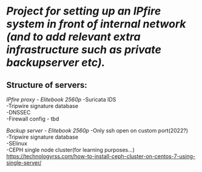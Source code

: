 # ***Project for setting up an IPfire system in front of internal network (and to add relevant extra infrastructure such as private backupserver etc).***

## **Structure of servers:**    
*IPfire proxy - Elitebook 2560p*
-Suricata IDS  
-Tripwire signature database  
-DNSSEC  
-Firewall config - tbd  

*Backup server - Elitebook 2560p*
-Only ssh open on custom port(2022?)  
-Tripwire signature database  
-SElinux  
-CEPH single node cluster(for learning purposes...)  
https://technologyrss.com/how-to-install-ceph-cluster-on-centos-7-using-single-server/
